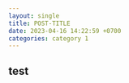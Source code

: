```yaml
---
layout: single
title: POST-TITLE
date: 2023-04-16 14:22:59 +0700
categories: category 1
---
```


## test
